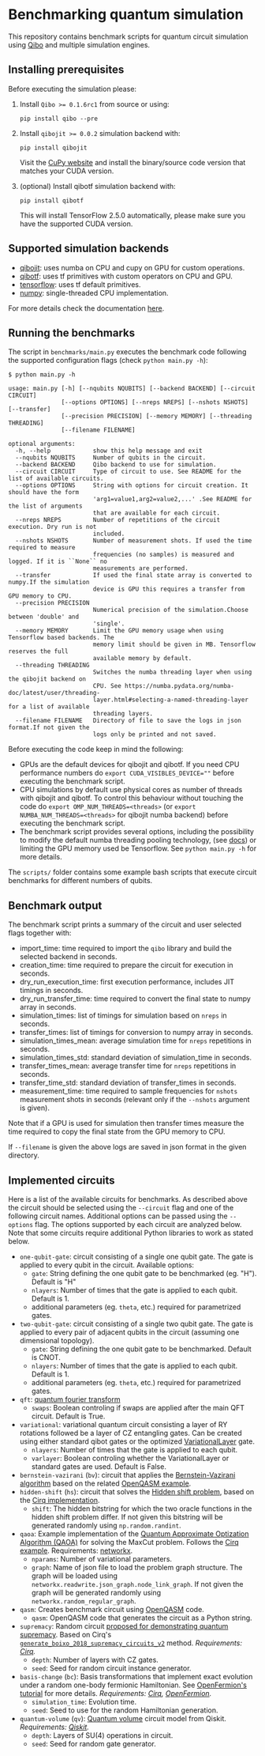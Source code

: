 # Benchmarking quantum simulation

This repository contains benchmark scripts for quantum circuit simulation using
[Qibo](https://github.com/qiboteam/qibo) and multiple simulation engines.

## Installing prerequisites

Before executing the simulation please:

1. Install `Qibo >= 0.1.6rc1` from source or using:
    ```
    pip install qibo --pre
    ```

2. Install `qibojit >= 0.0.2` simulation backend with:
    ```
    pip install qibojit
    ```
    Visit the [CuPy website](https://cupy.dev/) and install the binary/source code version that matches your CUDA version.

3. (optional) Install qibotf simulation backend with:
    ```
    pip install qibotf
    ```
    This will install TensorFlow 2.5.0 automatically, please make sure you have the supported CUDA version.

## Supported simulation backends

- [qibojit](https://github.com/qiboteam/qibojit): uses numba on CPU and cupy on GPU for custom operations.
- [qibotf](https://github.com/qiboteam/qibotf): uses tf primitives with custom operators on CPU and GPU.
- [tensorflow](https://www.tensorflow.org/): uses tf default primitives.
- [numpy](https://numpy.org/): single-threaded CPU implementation.

For more details check the documentation [here](https://qibo.readthedocs.io/en/latest/installation.html).

## Running the benchmarks

The script in `benchmarks/main.py` executes the benchmark code following the supported configuration flags (check `python main.py -h`):

```
$ python main.py -h

usage: main.py [-h] [--nqubits NQUBITS] [--backend BACKEND] [--circuit CIRCUIT]
               [--options OPTIONS] [--nreps NREPS] [--nshots NSHOTS] [--transfer]
               [--precision PRECISION] [--memory MEMORY] [--threading THREADING]
               [--filename FILENAME]

optional arguments:
  -h, --help            show this help message and exit
  --nqubits NQUBITS     Number of qubits in the circuit.
  --backend BACKEND     Qibo backend to use for simulation.
  --circuit CIRCUIT     Type of circuit to use. See README for the list of available circuits.
  --options OPTIONS     String with options for circuit creation. It should have the form
                        'arg1=value1,arg2=value2,...' .See README for the list of arguments
                        that are available for each circuit.
  --nreps NREPS         Number of repetitions of the circuit execution. Dry run is not
                        included.
  --nshots NSHOTS       Number of measurement shots. If used the time required to measure
                        frequencies (no samples) is measured and logged. If it is ``None`` no
                        measurements are performed.
  --transfer            If used the final state array is converted to numpy.If the simulation
                        device is GPU this requires a transfer from GPU memory to CPU.
  --precision PRECISION
                        Numerical precision of the simulation.Choose between 'double' and
                        'single'.
  --memory MEMORY       Limit the GPU memory usage when using Tensorflow based backends. The
                        memory limit should be given in MB. Tensorflow reserves the full
                        available memory by default.
  --threading THREADING
                        Switches the numba threading layer when using the qibojit backend on
                        CPU. See https://numba.pydata.org/numba-doc/latest/user/threading-
                        layer.html#selecting-a-named-threading-layer for a list of available
                        threading layers.
  --filename FILENAME   Directory of file to save the logs in json format.If not given the
                        logs only be printed and not saved.
```

Before executing the code keep in mind the following:
- GPUs are the default devices for qibojit and qibotf. If you need CPU performance numbers do `export CUDA_VISIBLES_DEVICE=""` before executing the benchmark script.
- CPU simulations by default use physical cores as number of threads with qibojit and qibotf. To control this behaviour without touching the code do `export OMP_NUM_THREADS=<threads>` (or `export NUMBA_NUM_THREADS=<threads>` for qibojit numba backend) before executing the benchmark script.
- The benchmark script provides several options, including the possibility to modify the default numba threading pooling technology, (see [docs](https://numba.pydata.org/numba-doc/latest/developer/threading_implementation.html#notes-on-numba-s-threading-implementation)) or limiting the GPU memory used be Tensorflow. See `python main.py -h` for more details.

The `scripts/` folder contains some example bash scripts that execute circuit benchmarks for different numbers of qubits.

## Benchmark output

The benchmark script prints a summary of the circuit and user selected flags together with:
- import_time: time required to import the `qibo` library and build the selected backend in seconds.
- creation_time: time required to prepare the circuit for execution in seconds.
- dry_run_execution_time: first execution performance, includes JIT timings in seconds.
- dry_run_transfer_time: time required to convert the final state to numpy array in seconds.
- simulation_times: list of timings for simulation based on `nreps` in seconds.
- transfer_times: list of timings for conversion to numpy array in seconds.
- simulation_times_mean: average simulation time for `nreps` repetitions in seconds.
- simulation_times_std: standard deviation of simulation_time in seconds.
- transfer_times_mean: average transfer time for `nreps` repetitions in seconds.
- transfer_time_std: standard deviation of transfer_times in seconds.
- measurement_time: time required to sample frequencies for `nshots` measurement shots in seconds (relevant only if the `--nshots` argument is given).

Note that if a GPU is used for simulation then transfer times measure the time required to copy the final state from the GPU memory to CPU.

If `--filename` is given the above logs are saved in json format in the given directory.


## Implemented circuits

Here is a list of the available circuits for benchmarks. As described above the circuit should be selected using the `--circuit` flag and one of the following circuit names. Additional options can be passed using the `--options` flag. The options supported by each circuit are analyzed below. Note that some circuits require additional Python libraries to work as stated below.

- `one-qubit-gate`: circuit consisting of a single one qubit gate. The gate is applied to every qubit in the circuit. Available options:
  - `gate`: String defining the one qubit gate to be benchmarked (eg. "H"). Default is "H"
  - `nlayers`: Number of times that the gate is applied to each qubit. Default is 1.
  - additional parameters (eg. `theta`, etc.) required for parametrized gates.
- `two-qubit-gate`: circuit consisting of a single two qubit gate. The gate is applied to every pair of adjacent qubits in the circuit (assuming one dimensional topology).
  - `gate`: String defining the one qubit gate to be benchmarked. Default is CNOT.
  - `nlayers`: Number of times that the gate is applied to each qubit. Default is 1.
  - additional parameters (eg. `theta`, etc.) required for parametrized gates.
- `qft`: [quantum fourier transform](https://en.wikipedia.org/wiki/Quantum_Fourier_transform)
  - `swaps`: Boolean controling if swaps are applied after the main QFT circuit. Default is True.
- `variational`: variational quantum circuit consisting a layer of RY rotations followed be a layer of CZ entangling gates. Can be created using either standard qibot gates or the optimized [VariationalLayer](https://qibo.readthedocs.io/en/latest/qibo.html#variational-layer) gate.
  - `nlayers`: Number of times that the gate is applied to each qubit.
  - `varlayer`: Boolean controling whether the VariationalLayer or standard gates are used. Default is False.
- `bernstein-vazirani` (`bv`): circuit that applies the [Bernstein-Vazirani algorithm](https://qiskit.org/textbook/ch-algorithms/bernstein-vazirani.html#example) based on the related [OpenQASM example](https://github.com/Qiskit/openqasm/tree/0af8b8489f32d46692b3a3a1421e98c611cd86cc/benchmarks/bv).
- `hidden-shift` (`hs`): circuit that solves the [Hidden shift problem](https://en.wikipedia.org/wiki/Hidden_shift_problem), based on the [Cirq implementation](https://github.com/quantumlib/Cirq/blob/master/examples/hidden_shift_algorithm.py).
  - `shift`: The hidden bitstring for which the two oracle functions in the hidden shift problem differ. If not given this bitstring will be generated randomly using `np.random.randint`.
- `qaoa`: Example implementation of the [Quantum Approximate Optization Algorithm (QAOA)](https://arxiv.org/abs/1411.4028) for solving the MaxCut problem. Follows the [Cirq example](https://github.com/quantumlib/Cirq/blob/master/examples/qaoa.py). Requirements: [networkx](https://networkx.org/).
  - `nparams`: Number of variational parameters.
  - `graph`: Name of json file to load the problem graph structure. The graph will be loaded using `networkx.readwrite.json_graph.node_link_graph`. If not given the graph will be generated randomly using `networkx.random_regular_graph`.
- `qasm`: Creates benchmark circuit using [OpenQASM](https://github.com/Qiskit/openqasm) code.
  - `qasm`: OpenQASM code that generates the circuit as a Python string.
- `supremacy`: Random circuit [proposed for demonstrating quantum supremacy](https://arxiv.org/abs/1807.10749). Based on Cirq's [`generate_boixo_2018_supremacy_circuits_v2`](https://github.com/quantumlib/Cirq/blob/v0.11.0/cirq-core/cirq/experiments/google_v2_supremacy_circuit.py) method. *Requirements: [Cirq](https://quantumai.google/cirq).*
  - `depth`: Number of layers with CZ gates.
  - `seed`: Seed for random circuit instance generator.
- `basis-change` (`bc`): Basis transformations that implement exact evolution under a random one-body fermionic Hamiltonian. See [OpenFermion's tutorial](https://quantumai.google/openfermion/tutorials/circuits_1_basis_change) for more details. *Requirements: [Cirq](https://quantumai.google/cirq), [OpenFermion](https://github.com/quantumlib/OpenFermion).*
  - `simulation_time`: Evolution time.
  - `seed`: Seed to use for the random Hamiltonian generation.
- `quantum-volume` (`qv`): [Quantum volume](https://qiskit.org/documentation/stubs/qiskit.circuit.library.QuantumVolume.html) circuit model from Qiskit. *Requirements: [Qiskit](https://qiskit.org/).*
  - `depth`: Layers of SU(4) operations in circuit.
  - `seed`: Seed for random gate generator.
